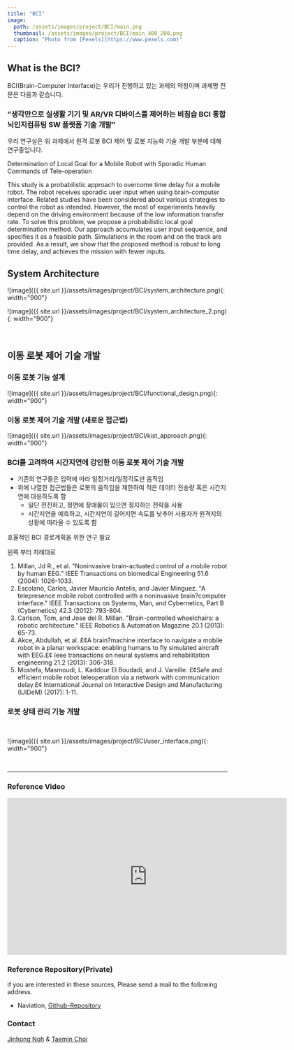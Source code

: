 ```yaml
---
title: "BCI"
image: 
  path: /assets/images/project/BCI/main.png
  thumbnail: /assets/images/project/BCI/main_400_200.png
  caption: "Photo from [Pexels](https://www.pexels.com)"
---
```


## What is the BCI?

BCI(Brain-Computer Interface)는 우리가 진행하고 있는 과제의 약칭이며 과제명 전문은 다음과 같습니다.

### **"생각만으로 실생활 기기 및 AR/VR 디바이스를 제어하는 비침습 BCI 통합 뇌인지컴퓨팅 SW 플랫폼 기술 개발"**



우리 연구실은 위 과제에서 원격 로봇 BCI 제어 및 로봇 지능화 기술 개발 부분에 대해 연구중입니다.

Determination of Local Goal for a Mobile Robot with Sporadic Human Commands of Tele-operation

This study is a probabilistic approach to overcome time delay for a mobile robot. The robot receives sporadic user input when using brain-computer interface. Related studies have been considered about various strategies to control the robot as intended. However, the most of experiments heavily depend on the driving environment because of the low information transfer rate. To solve this problem, we propose a probabilistic local goal determination method. Our approach accumulates user input sequence, and specifies it as a feasible path. Simulations in the room and on the track are provided. As a result, we show that the proposed method is robust to long time delay, and achieves the mission with fewer inputs.

## System Architecture

![image]({{ site.url }}/assets/images/project/BCI/system_architecture.png){: width="900"}

![image]({{ site.url }}/assets/images/project/BCI/system_architecture_2.png){: width="900"}

<br>

## 이동 로봇 제어 기술 개발

### 이동 로봇 기능 설계

![image]({{ site.url }}/assets/images/project/BCI/functional_design.png){: width="900"}<br>

### 이동 로봇 제어 기술 개발 (새로운 접근법)

![image]({{ site.url }}/assets/images/project/BCI/kist_approach.png){: width="900"}<br>

### BCI를 고려하여 시간지연에 강인한 이동 로봇 제어 기술 개발

- 기존의 연구들은 입력에 따라 일정거리/일정각도만 움직임
- 위에 나열한 접근법들은 로봇의 움직임을 제한하여 적은 데이터 전송량 혹은 시간지연에 대응하도록 함
  - 일단 전진하고, 정면에 장애물이 있으면 정지하는 전략을 사용
  - 시간지연을 예측하고, 시간지연이 길어지면 속도를 낮추어 사용자가 원격지의 상황에 따라올 수 있도록 함

효율적인 BCI 경로계획을 위한 연구 필요

왼쪽 부터 차례대로 

1. Millan, Jd R., et al. "Noninvasive brain-actuated control of a mobile robot by human EEG." IEEE Transactions on biomedical Engineering 51.6 (2004): 1026-1033.
2. Escolano, Carlos, Javier Mauricio Antelis, and Javier Minguez. "A telepresence mobile robot controlled with a noninvasive brain?computer interface." IEEE Transactions on Systems, Man, and Cybernetics, Part B (Cybernetics) 42.3 (2012): 793-804.
3. Carlson, Tom, and Jose del R. Millan. "Brain-controlled wheelchairs: a robotic architecture." IEEE Robotics & Automation Magazine 20.1 (2013): 65-73.
4. Akce, Abdullah, et al. £¢A brain?machine interface to navigate a mobile robot in a planar workspace: enabling humans to fly simulated aircraft with EEG.£¢ Ieee transactions on neural systems and rehabilitation engineering 21.2 (2013): 306-318.
5. Mostefa, Masmoudi, L. Kaddour El Boudadi, and J. Vareille. £¢Safe and efficient mobile robot teleoperation via a network with communication delay.£¢ International Journal on Interactive Design and Manufacturing (IJIDeM) (2017): 1-11.

### 로봇 상태 관리 기능 개발

<br>

![image]({{ site.url }}/assets/images/project/BCI/user_interface.png){: width="900"}

<br>

------

### Reference Video

<html>
<head></head>
<body>
<iframe width="640" height="360" src="https://youtu.be/embed/L7DKpeUkO6Y" frameborder="0" allow="autoplay; encrypted-media" allowfullscreen></iframe>
</body>
</html>
<br>

### Reference Repository(Private)

if you are interested in these sources, Please send a mail to the following address.

- Naviation, [Github-Repository](https://github.com/Taemin0707/navigation)

### Contact

[Jinhong Noh](https://shri-lab-kist.github.io/people/jinhong) & [Taemin Choi](https://shri-lab-kist.github.io/people/taemin)